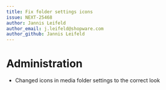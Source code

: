 ```yaml
---
title: Fix folder settings icons
issue: NEXT-25468
author: Jannis Leifeld
author_email: j.leifeld@shopware.com
author_github: Jannis Leifeld
---
```

# Administration
* Changed icons in media folder settings to the correct look
